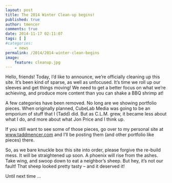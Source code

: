 ```yaml
---
layout: post
title: The 2014 Winter Clean-up begins!
published: true
author: tmencer
comments: true
date: 2014-11-17 02:11:07
tags: [ ]
#categories:
    - news
permalink: /2014/2014-winter-clean-begins
image:
    feature: cleanup.jpg
---
```

Hello, friends! Today, I’d like to announce, we’re officially cleaning up this site. It’s been kind of sparse, as well as unfocused. It’s time we roll up our sleeves and get things moving! We need to get a better focus on what we&#8217;re achieving, and produce more content than you can shake a BBQ shrimp at!

A few categories have been removed. No long are we showing portfolio pieces. When originally planned, CubeLab Media was going to be an emporium of stuff that I (Tadd) did. But as C.L.M. grew, it became less about what I do, and more about what Jon Price and I think up.

If you still want to see some of those pieces, go over to my personal site at www.taddmencer.com and I’ll be posting them (and other portfolio like pieces) there.

So, as we bare knuckle box this site into order, please forgive the re-build mess. It will be straightened up soon. A phoenix will rise from the ashes. Take wing, and swoop down to eat a neighbor&#8217;s sheep. But hey, it’s not our fault! That sheep looked pretty tasty &#8211; and it deserved it!

Until next time &#8230;